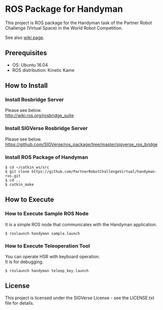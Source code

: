 # ROS Package for Handyman

This project is ROS package for the Handyman task of the Partner Robot Challenge (Virtual Space) in the World Robot Competition.

See also [wiki page](https://github.com/PartnerRobotChallengeVirtual/handyman-ros/wiki).


## Prerequisites

- OS: Ubuntu 16.04
- ROS distribution: Kinetic Kame

## How to Install

### Install Rosbridge Server

Please see below.  
http://wiki.ros.org/rosbridge_suite

### Install SIGVerse Rosbridge Server

Please see below.  
https://github.com/SIGVerse/ros_package/tree/master/sigverse_ros_bridge

### Install ROS Package of Handyman

```bash:
$ cd ~/catkin_ws/src
$ git clone https://github.com/PartnerRobotChallengeVirtual/handyman-ros.git
$ cd ..
$ catkin_make
```

## How to Execute

### How to Execute Sample ROS Node

It is a simple ROS node that communicates with the Handyman application.

```bash:
$ roslaunch handyman sample.launch
```

### How to Execute Teleoperation Tool

You can operate HSR with keyboard operation.  
It is for debugging.

```bash:
$ roslaunch handyman teleop_key.launch
```

## License

This project is licensed under the SIGVerse License - see the LICENSE.txt file for details.

